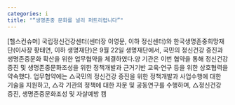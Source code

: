 ```yaml
---
categories: i
title: "“생명존중 문화를 널리 퍼트리렵니다”"
---
```

[헬스컨슈머] 국립정신건강센터(센터장 이영문, 이하 정신센터)와 한국생명존중희망재단(이사장 황태연, 이하 생명재단)은 9월 22일 생명재단에서, 국민의 정신건강 증진과 생명존중문화 확산을 위한 업무협약을 체결하였다.양 기관은 이번 협약을 통해 정신건강증진 및 생명존중문화조성을 위한 정책개발과 근거기반 교육·연구 등을 위한 상호협력을 약속했다. 업무협약에는 △국민의 정신건강 증진을 위한 정책개발과 사업수행에 대한 기술을 지원하고, △각 기관의 정책에 대한 자문 및 공동연구를 수행하며, △정신건강 증진, 생명존중문화조성 및 자살예방 캠